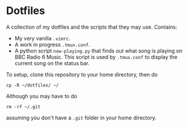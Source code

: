# Dotfiles
A collection of my dotfiles and the scripts that they may use. Contains:
- My very vanilla `.vimrc`.
- A work in progress `.tmux.conf`.
- A python script `now-playing.py` that finds out what song is playing on BBC Radio 6 Music. This script is used by `.tmux.conf` to display the current song on the status bar.

To setup, clone this repository to your home directory, then do
```
cp -R ~/dotfiles/ ~/
```
Although you may have to do
```
rm -rf ~/.git
```
assuming you don't have a `.git` folder in your home directory.
